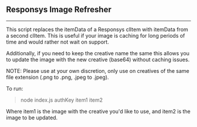 ## Responsys Image Refresher
- - -
This script replaces the itemData of a Responsys clItem with itemData from a second clItem. This is useful if your image is caching for long periods of time and would rather not wait on support.

Additionally, if you need to keep the creative name the same this allows you to update the image with the new creative (base64) without caching issues.

NOTE: Please use at your own discretion, only use on creatives of the same file extension (.png to .png, .jpeg to .jpeg).

To run:

>node index.js authKey item1 item2

Where item1 is the image with the creative you'd like to use, and item2 is the image to be updated.